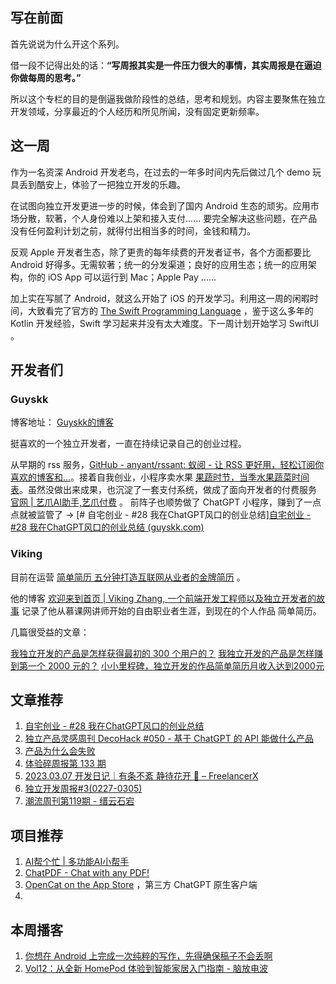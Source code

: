 
## 写在前面

首先说说为什么开这个系列。

借一段不记得出处的话：**“写周报其实是一件压力很大的事情，其实周报是在逼迫你做每周的思考。”**

所以这个专栏的目的是倒逼我做阶段性的总结，思考和规划。内容主要聚焦在独立开发领域，分享最近的个人经历和所见所闻，没有固定更新频率。

## 这一周

作为一名资深 Android 开发老鸟，在过去的一年多时间内先后做过几个 demo 玩具丢到酷安上，体验了一把独立开发的乐趣。

在试图向独立开发更进一步的时候，体会到了国内 Android 生态的顽劣。应用市场分散，软著，个人身份难以上架和接入支付...... 要完全解决这些问题，在产品没有任何盈利计划之前，就得付出相当多的时间，金钱和精力。

反观 Apple 开发者生态，除了更贵的每年续费的开发者证书，各个方面都要比 Android 好得多。无需软著；统一的分发渠道；良好的应用生态；统一的应用架构，你的 iOS App 可以运行到 Mac；Apple Pay ......

加上实在写腻了 Android，就这么开始了 iOS 的开发学习。利用这一周的闲暇时间，大致看完了官方的 [The Swift Programming Language](https://docs.swift.org/swift-book/documentation) ，鉴于这么多年的 Kotlin 开发经验，Swift 学习起来并没有太大难度。下一周计划开始学习 SwiftUI 。

## 开发者们

### Guyskk

博客地址： [Guyskk的博客](https://blog.guyskk.com/ "Guyskk的博客") 

挺喜欢的一个独立开发者，一直在持续记录自己的创业过程。

从早期的 rss 服务，[GitHub - anyant/rssant: 蚁阅 - 让 RSS 更好用，轻松订阅你喜欢的博客和...](https://github.com/anyant/rssant "GitHub - anyant/rssant: 蚁阅 - 让 RSS 更好用，轻松订阅你喜欢的博客和...")。接着自我创业，小程序卖水果 [果蔬时节，当季水果蔬菜时间表](https://www.guoshuapp.com/ "果蔬时节，当季水果蔬菜时间表")。虽然没做出来成果，也沉淀了一套支付系统，做成了面向开发者的付费服务 [官网 | 艺爪AI助手,艺爪付费](https://www.ezfuns.com/ "官网 | 艺爪AI助手,艺爪付费") 。 前阵子也顺势做了 ChatGPT 小程序，赚到了一点点就被监管了 -> [# 自宅创业 - #28 我在ChatGPT风口的创业总结][自宅创业 - #28 我在ChatGPT风口的创业总结 (guyskk.com)](https://blog.guyskk.com/notes/onebiz-28)

### Viking

目前在运营  [简单简历 五分钟打造互联网从业者的金牌简历](https://easycv.cn/ "简单简历 五分钟打造互联网从业者的金牌简历") 。 

他的博客 [欢迎来到首页 | Viking Zhang, 一个前端开发工程师以及独立开发者的故事](https://vikingz.me/ "欢迎来到首页 | Viking Zhang, 一个前端开发工程师以及独立开发者的故事") 记录了他从慕课网讲师开始的自由职业者生涯，到现在的个人作品 简单简历。 

几篇很受益的文章： 

[我独立开发的产品是怎样获得最初的 300 个用户的？](https://vikingz.me/first-300-customers/ "我独立开发的产品是怎样获得最初的 300 个用户的？ | Viking Zhang, 一个前端开发工...")
[我独立开发的产品是怎样赚到第一个 2000 元的？](https://vikingz.me/first-2000/ "我独立开发的产品是怎样赚到第一个 2000 元的？ | Viking Zhang, 一个前端开发工程...") 
[小小里程碑，独立开发的作品简单简历月收入达到2000元](https://vikingz.me/2000mrr/ "小小里程碑，独立开发的作品简单简历月收入达到2000元 | Viking Zhang, 一个前端开发...")



## 文章推荐

1. [自宅创业 - #28 我在ChatGPT风口的创业总结](https://blog.guyskk.com/notes/onebiz-28 "自宅创业 - #28 我在ChatGPT风口的创业总结")
2. [独立产品灵感周刊 DecoHack #050 - 基于 ChatGPT 的 API 能做什么产品](https://decohack.zhubai.love/posts/2244447748458225664)
3. [产品为什么会失败](https://mp.weixin.qq.com/s/GRr-DQdz0NyLC4ih7jL8EA)
4. [体验碎周报第 133 期](https://mp.weixin.qq.com/s/1nlZEJxZ7v6fcw-QbLiVdw)
5. [2023.03.07 开发日记｜有条不紊 静待花开 🌼 – FreelancerX](http://freelancer-x.com/archives/844)
6. [独立开发周报#3(0227-0305)](https://mp.weixin.qq.com/s/3Bwe-PpSz670Ox6ozbcXpg)
7. [潮流周刊第119期 - 缙云石宕](https://weekly.tw93.fun/posts/119-%E7%BC%99%E4%BA%91%E7%9F%B3%E5%AE%95)

## 项目推荐
1. [AI帮个忙 | 多功能AI小帮手](https://ai-toolbox.codefuture.top/) 
2. [ChatPDF - Chat with any PDF!](https://www.chatpdf.com/)
3. [OpenCat on the App Store](https://apps.apple.com/us/app/opencat/id6445999201?mt=12) ，第三方 ChatGPT 原生客户端
4. 

## 本周播客

1. [你想在 Android 上完成一次纯粹的写作，先得确保稿子不会丢啊](https://www.xiaoyuzhoufm.com/episode/604a3f13ceabf4ca8cc51438)
2. [Vol12：从全新 HomePod 体验到智能家居入门指南 - 脑放电波](https://www.xiaoyuzhoufm.com/episode/63d9597be99bdef7d3c6636b)





